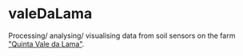 # valeDaLama
Processing/ analysing/ visualising data from soil sensors on the farm ["Quinta Vale da Lama"](https://www.valedalama.net).
